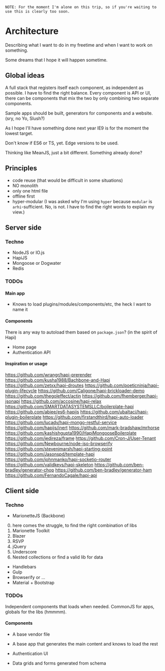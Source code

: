     NOTE: For the moment I'm alone on this trip, so if you're waiting to use this is clearly too soon.

# Architecture

Describing what I want to do in my freetime and when I want to work on something.

Some dreams that I hope it will happen sometime.

## Global ideas

A full stack that registers itself each component, as independent as possible. I have to find the right balance. Every component is API or UI, there can be components that mix the two by only combining two separate components.

Sample apps should be built, generators for components and a website. (sry, no Yo, Slush?)

As I hope I'll have something done next year IE9 is for the moment the lowest target. 

Don't know if ES6 or TS, yet. Edge versions to be used.

Thinking like MeanJS, just a bit different. Something already done?

## Principles

- code reuse (that would be difficult in some situations)
- NO monolith
- only one html file
- offline first
- hyper-modular (I was asked why I'm using `hyper` because `modular` is `arhi`-sufficient. No, is not. I have to find the right words to explain my view.)

## Server side

### Techno

- NodeJS or IO.js
- HapiJS
- Mongoose or Dogwater
- Redis

### TODOs

#### Main app

- Knows to load plugins/modules/components/etc, the heck I want to name it

#### Components

There is any way to autoload them based on `package.json`? (in the spirit of Hapi)

- Home page
- Authentication API
 
#### Inspiration or usage
https://github.com/wrangr/hapi-prerender
https://github.com/kusha1988/Bachbone-and-Hapi
https://github.com/zetxx/hapi-droutes
https://github.com/poeticninja/hapi-plugin-lifecycle
https://github.com/Caligone/hapi-brickloader-demo
https://github.com/thegoleffect/actin
https://github.com/fhemberger/hapi-jsonapi
https://github.com/accosine/hapi-relax
https://github.com/SMARTDATASYSTEMSLLC/boilerplate-hapi
https://github.com/abiee/es6-hapijs
https://github.com/ubaltaci/hapi-plugin-boilerplate
https://github.com/firstandthird/hapi-auto-loader
https://github.com/lucadv/hapi-mongo-restful-service
https://github.com/hapijs/inert
https://github.com/mark-bradshaw/mrhorse
https://github.com/kashishgupta1990/HapiMongooseBoilerplate
https://github.com/jedireza/frame
https://github.com/Cron-J/User-Tenant
https://github.com/Newbourne/node-iso-browserify
https://github.com/stevenjmarsh/hapi-starting-point
https://github.com/Jasonspd/template-hapi
https://github.com/johnmanko/hapi-socketio-router
https://github.com/validkeys/hapi-skeleton
https://github.com/ben-bradley/generator-chop
https://github.com/ben-bradley/generator-ham
https://github.com/FernandoCagale/hapi-api


## Client side

### Techno

- MarionetteJS (Backbone)
 0. here comes the struggle, to find the right combination of libs
 1. Marionette Toolkit
 2. Blazer
 3. RSVP
 4. jQuery
 5. Underscore
 6. Nested collections or find a valid lib for data
- Handlebars
- Gulp
- Browserify or ...
- Material + Bootstrap

### TODOs

Independent components that loads when needed. CommonJS for apps, globals for the libs (hmmmm).

#### Components

- A base vendor file
- A base app that generates the main content and knows to load the rest

- Authentication UI
- Data grids and forms generated from schema

